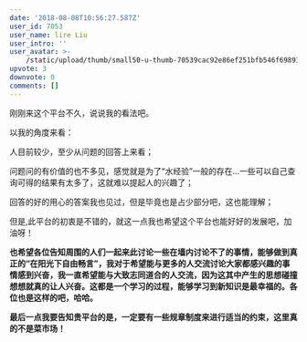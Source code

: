 ```yaml
---
date: '2018-08-08T10:56:27.587Z'
user_id: 7053
user_name: lire Liu
user_intro: ''
user_avatar: >-
    /static/upload/thumb/small50-u-thumb-70539cac92e86ef251bfb546f69891ac28f0671c695d.png
upvote: 3
downvote: 0
comments: []
---
```


刚刚来这个平台不久，说说我的看法吧。

以我的角度来看：

人目前较少，至少从问题的回答上来看；

问题问的有价值的也不多见，感觉就是为了“水经验”一般的存在...一些可以自己查询可得的结果有太多了，这就难以提起人的兴趣了；

回答的好的用心的答案我也见过，但是毕竟也是占少部分吧，这也能理解；

但是,此平台的初衷是不错的，就这一点我也希望这个平台也能好好的发展吧，加油呀！

**也希望各位告知周围的人们一起来此讨论一些在墙内讨论不了的事情，能够做到真正的“在阳光下自由畅言”，我对于希望能与更多的人交流讨论大家都感兴趣的事情感到兴奋，我一直希望能与大致志同道合的人交流，因为这其中产生的思想碰撞想想就真的让人兴奋。这都是一个学习的过程，能够学习到新知识是最幸福的。各位也是这样的吧，哈哈。**

**最后一点我要告知贵平台的是，一定要有一些规章制度来进行适当的约束，这里真的不是菜市场！**
